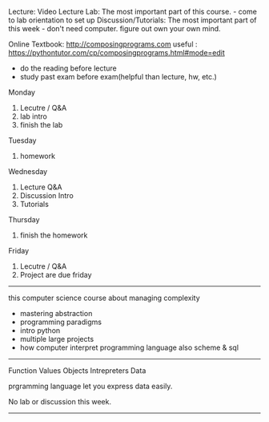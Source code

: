 

Lecture: Video Lecture
Lab: The most important part of this course. - come to lab orientation to set up
Discussion/Tutorials: The most important part of this week - don't need computer. figure out own your own mind.

Online Textbook: http://composingprograms.com
useful : https://pythontutor.com/cp/composingprograms.html#mode=edit

- do the reading before lecture
- study past exam before exam(helpful than lecture, hw, etc.)

Monday
1. Lecutre / Q&A
2. lab intro
3. finish the lab

Tuesday
1. homework

Wednesday
1. Lecture Q&A
2. Discussion Intro
3. Tutorials

Thursday
1. finish the homework

Friday
1. Lecutre / Q&A
2. Project are due friday

---

this computer science course about managing complexity
- mastering abstraction
- programming paradigms
- intro python
- multiple large projects
- how computer interpret programming language
also scheme & sql

---

Function
Values
Objects
Intrepreters
Data

prgramming language let you express data easily.


No lab or discussion this week.

---
